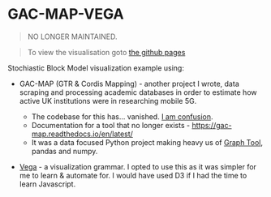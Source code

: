 # GAC-MAP-VEGA

> NO LONGER MAINTAINED.

> To view the visualisation goto [the github pages](https://jgwinnett.github.io/GAC-MAP-VEGA/)

Stochiastic Block Model visualization example using:

* GAC-MAP (GTR & Cordis Mapping) - another project I wrote, data scraping and processing academic databases in order to estimate how active UK institutions were in researching mobile 5G.
  * The codebase for this has... vanished. [I am confusion](https://www.youtube.com/watch?v=U7X7cEh5au8).
  * Documentation for a tool that no longer exists - https://gac-map.readthedocs.io/en/latest/ 
  * It was a data focused Python project making heavy us of [Graph Tool](https://graph-tool.skewed.de/), pandas and numpy.
  
* [Vega](https://vega.github.io/vega/) - a visualization grammar. I opted to use this as it was simpler for me to learn & automate for. I would have used D3 if I had the time to learn Javascript.

